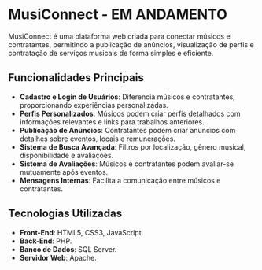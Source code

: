 # MusiConnect - EM ANDAMENTO

MusiConnect é uma plataforma web criada para conectar músicos e contratantes, permitindo a publicação de anúncios, visualização de perfis e contratação de serviços musicais de forma simples e eficiente.

## Funcionalidades Principais

- **Cadastro e Login de Usuários**: Diferencia músicos e contratantes, proporcionando experiências personalizadas.
- **Perfis Personalizados**: Músicos podem criar perfis detalhados com informações relevantes e links para trabalhos anteriores.
- **Publicação de Anúncios**: Contratantes podem criar anúncios com detalhes sobre eventos, locais e remunerações.
- **Sistema de Busca Avançada**: Filtros por localização, gênero musical, disponibilidade e avaliações.
- **Sistema de Avaliações**: Músicos e contratantes podem avaliar-se mutuamente após eventos.
- **Mensagens Internas**: Facilita a comunicação entre músicos e contratantes.

## Tecnologias Utilizadas

- **Front-End**: HTML5, CSS3, JavaScript.
- **Back-End**: PHP.
- **Banco de Dados**: SQL Server.
- **Servidor Web**: Apache.

